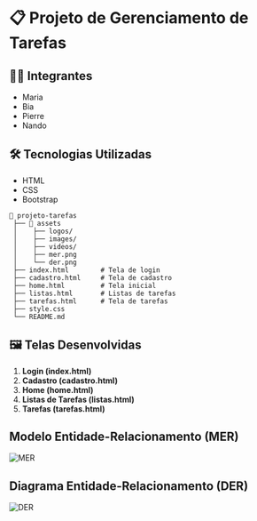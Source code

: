 # 📋 Projeto de Gerenciamento de Tarefas

## 👩‍💻 Integrantes

-   Maria
-   Bia
-   Pierre
-   Nando

## 🛠️ Tecnologias Utilizadas

-   HTML
-   CSS
-   Bootstrap

```
📂 projeto-tarefas
 ├── 📂 assets
 │    ├── logos/
 │    ├── images/
 │    ├── videos/
 │    ├── mer.png
 │    └── der.png
 ├── index.html        # Tela de login
 ├── cadastro.html     # Tela de cadastro
 ├── home.html         # Tela inicial
 ├── listas.html       # Listas de tarefas
 ├── tarefas.html      # Tela de tarefas
 ├── style.css
 └── README.md
```

## 🖼️ Telas Desenvolvidas

1.  **Login (index.html)**
2.  **Cadastro (cadastro.html)**
3.  **Home (home.html)**
4.  **Listas de Tarefas (listas.html)**
5.  **Tarefas (tarefas.html)**

## Modelo Entidade-Relacionamento (MER)
![MER](./assets/taks.drawio.svg)

## Diagrama Entidade-Relacionamento (DER)
![DER](./assets/task_der.svg)